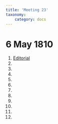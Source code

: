 ```yaml
---
title: 'Meeting 23'
taxonomy:
    category: docs
---
```


# 6 May 1810

1. [Editorial](editorial)
2. []()
3. []()
4. []()
5. []()
6. []()
7. []()
8. []()
9. []()
10. []()
11. []()
12. []()